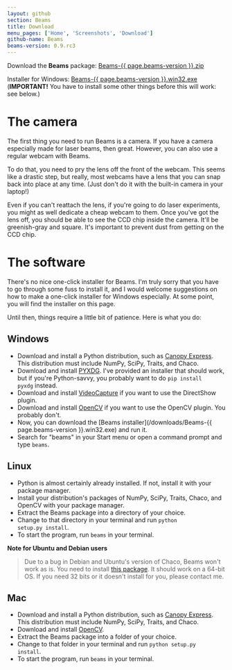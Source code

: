 ```yaml
---
layout: github
section: Beams
title: Download
menu_pages: ['Home', 'Screenshots', 'Download']
github-name: Beams
beams-version: 0.9.rc3
---
```


<p class="callout">
  Download the <strong>Beams</strong> package: <a class="source-download" href="/downloads/Beams-{{ page.beams-version }}.zip">Beams-{{ page.beams-version }}.zip</a>
</p>
<p class="callout">
  Installer for Windows: <a class="windows-download" href="/downloads/Beams-{{ page.beams-version }}.win32.exe">Beams-{{ page.beams-version }}.win32.exe</a>
  (<strong>IMPORTANT!</strong>
  You have to install some other things before this will work: see below.)
</p>

# The camera #

The first thing you need to run Beams is a camera.
If you have a camera especially made for laser beams, then great.
However, you can also use a regular webcam with Beams.

To do that, you need to pry the lens off the front of the webcam.
This seems like a drastic step, but really, most webcams have a lens that you can snap back into place at any time.
(Just don't do it with the built-in camera in your laptop!)

Even if you can't reattach the lens, if you're going to do laser experiments, you might as well dedicate a cheap webcam to them.
Once you've got the lens off, you should be able to see the CCD chip inside the camera.
It'll be greenish-gray and square.
It's important to prevent dust from getting on the CCD chip.

<!--
**Determine the pixel size** of your CCD chip. (You only need to do this if you're going to do beam profiling.)
-->

# The software #

There's no nice one-click installer for Beams.
I'm truly sorry that you have to go through some fuss to install it, and I would welcome suggestions on how to make a one-click installer for Windows especially.
At some point, you will find the installer on this page.

Until then, things require a little bit of patience.
Here is what you do:

## Windows ##

* Download and install a Python distribution, such as [Canopy Express](https://enthought.com/products/canopy/#/limited). <span class="note">This distribution must include NumPy, SciPy, Traits, and Chaco.</span>
* Download and install [PYXDG](/downloads/pyxdg-0.19.win32.exe). <span class="note">I've provided an installer that should work, but if you're Python-savvy, you probably want to do <code>pip install pyxdg</code> instead.</span>
* Download and install [VideoCapture](http://videocapture.sourceforge.net/) if you want to use the DirectShow plugin.
* Download and install [OpenCV](http://opencv.willowgarage.com/wiki/InstallGuide) if you want to use the OpenCV plugin. <span class="note">You probably don't.</span>
* Now, you can download the [Beams installer](/downloads/Beams-{{ page.beams-version }}.win32.exe) and run it.
* Search for "beams" in your Start menu or open a command prompt and type <code>beams</code>.

## Linux ##

* Python is almost certainly already installed. <span class="note">If not, install it with your package manager.</span>
* Install your distribution's packages of NumPy, SciPy, Traits, Chaco, and OpenCV with your package manager.
* Extract the Beams package into a directory of your choice.
* Change to that directory in your terminal and run <code>python setup.py install</code>.
* To start the program, run <code>beams</code> in your terminal.

**Note for Ubuntu and Debian users**
> Due to a bug in Debian and Ubuntu's version of Chaco, Beams won't work as is.
> You need to install <a class="source-download" href="/downloads/python-enable_4.3.0-2.1_amd64.deb">this package</a>.
> It should work on a 64-bit OS.
> If you need 32 bits or it doesn't install for you, please contact me.

## Mac ##

* Download and install a Python distribution, such as [Canopy Express](https://enthought.com/products/canopy/#/limited). <span class="note">This distribution must include NumPy, SciPy, Traits, and Chaco.</span>
* Download and install [OpenCV](http://opencv.willowgarage.com/wiki/InstallGuide).
* Extract the Beams package into a folder of your choice.
* Change to that folder in your terminal and run <code>python setup.py install</code>.
* To start the program, run <code>beams</code> in your terminal.
